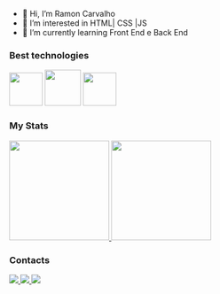 - 👋 Hi, I’m  Ramon Carvalho
- 👀 I’m interested in HTML| CSS |JS
- 🌱 I’m currently learning   Front End e Back  End

### Best technologies

<div>
    <img src="https://cdn.jsdelivr.net/gh/devicons/devicon/icons/html5/html5-original.svg"width="60"/>
  <img src="https://cdn.jsdelivr.net/gh/devicons/devicon/icons/css3/css3-original-wordmark.svg"width="65"/>
<img src="https://cdn.jsdelivr.net/gh/devicons/devicon/icons/javascript/javascript-original.svg"width="60"/>  </div>

### My Stats

<div>
  <a href="https://github.com/nesantana">
    <img height="180em" src="https://github-readme-stats.vercel.app/api/top-langs/?username=rcarvalhox&layout=compact&langs_count=7&theme=dark"/>
    <img height="180em" src="https://github-readme-stats.vercel.app/api?username=rcarvalhox&show_icons=true&theme=dark&include_all_commits=true&count_private=true"/>
  </a>
</div>


### Contacts

<div>
  <a href="https://www.linkedin.com/in/ramon-carvalhowebdev/">
    <img src="https://img.shields.io/badge/LinkedIn-0077B5?style=for-the-badge&logo=linkedin&logoColor=white" />
  </a>
  <a href="https://www.instagram.com/rcarvalhox/">
    <img src="https://img.shields.io/badge/Instagram-E4405F?style=for-the-badge&logo=instagram&logoColor=white" />
  </a>
  <a href="https://www.facebook.com/ramon.carvalho.909">
    <img src="https://img.shields.io/badge/Facebook-1877F2?style=for-the-badge&logo=facebook&logoColor=white" />
  </a>
</div>
